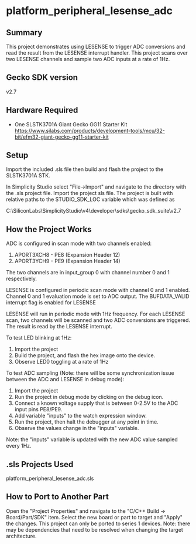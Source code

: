 # platform_peripheral_lesense_adc #

## Summary ##

This project demonstrates using LESENSE to trigger ADC conversions and read the result from the LESENSE interrupt handler. This project
scans over two LESENSE channels and sample two ADC inputs at a rate of 1Hz.

## Gecko SDK version ##

v2.7

## Hardware Required ##

- One SLSTK3701A Giant Gecko GG11 Starter Kit
<https://www.silabs.com/products/development-tools/mcu/32-bit/efm32-giant-gecko-gg11-starter-kit>

## Setup ##

Import the included .sls file then build and flash the project to the SLSTK3701A STK.

In Simplicity Studio select "File->Import" and navigate to the directory with the .sls project file.
Import the project sls file.
The project is built with relative paths to the STUDIO_SDK_LOC variable which was defined as

C:\SiliconLabs\SimplicityStudio\v4\developer\sdks\gecko_sdk_suite\v2.7

## How the Project Works ##

ADC is configured in scan mode with two channels enabled:
1. APORT3XCH8 - PE8 (Expansion Header 12)
2. APORT3YCH9 - PE9 (Expansion Header 14)

The two channels are in input_group 0 with channel number 0 and 1 respectively.

LESENSE is configured in periodic scan mode with channel 0 and 1 enabled. Channel 0 and 1 evaluation mode is set to
ADC output. The BUFDATA_VALID interrupt flag is enabled for LESENSE

LESENSE will run in periodic mode with 1Hz frequency. For each LESENSE scan, two channels will be scanned and
two ADC conversions are triggered. The result is read by the LESENSE interrupt.

To test LED blinking at 1Hz:
1. Import the project
2. Build the project, and flash the hex image onto the device.
3. Observe LED0 toggling at a rate of 1Hz

To test ADC sampling (Note: there will be some synchronization issue between the ADC and LESENSE in debug mode):
1. Import the project
2. Run the project in debug mode by clicking on the debug icon.
3. Connect a known voltage supply that is between 0-2.5V to the ADC input pins PE8/PE9.
4. Add variable "inputs" to the watch expression window.
5. Run the project, then halt the debugger at any point in time.
6. Observe the values change in the "inputs" variable.

Note: the "inputs" variable is updated with the new ADC value sampled every 1Hz.

## .sls Projects Used ##

platform_peripheral_lesense_adc.sls

## How to Port to Another Part ##

Open the "Project Properties" and navigate to the "C/C++ Build -> Board/Part/SDK" item.  Select the new board or part to target and "Apply" the changes. This project can only be ported to series 1 devices.  Note: there may be dependencies that need to be resolved when changing the target architecture.
